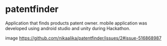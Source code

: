 # patentfinder
Application that finds products patent owner. mobile application was developed using android studio and unity during Hackathon. 

image https://github.com/nikaalika/patentfinder/issues/2#issue-516868987
